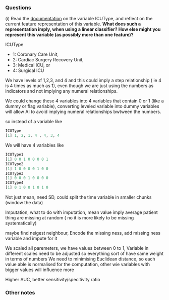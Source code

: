 ### Questions

(i) Read the [documentation](https://physionet.org/challenge/2012//#weight) on the variable ICUType, and reflect on the current feature representation of this variable. **What does such a representation imply, when using a linear classifier? How else might you represent this variable (as possibly more than one feature)?**

ICUType 
- 1: Coronary Care Unit, 
- 2: Cardiac Surgery Recovery Unit,
- 3: Medical ICU, or 
- 4: Surgical ICU

We have levels of 1,2,3, and 4 and this could imply a step relationship ( ie 4 is 4 times as much as 1), even though we are just using the numbers as indicators and not implying any numeral relationships. 

We could change these 4 variables into 4 variables that contain 0 or 1 (like a dummy or flag variable), converting leveled variable into dummy variables will allow AI to avoid implying numeral relationships bwtween the numbers. 

so instead of a variable like 

```R
ICUType 
[1] 1, 2, 1, 4 , 4, 3, 4
```

We will have 4 variables like

```R
ICUType1
[1] 0 0 1 0 0 0 0 1
ICUType2
[1] 1 0 0 0 0 1 0 0
ICUType3
[1] 0 0 0 1 0 0 0 0
ICUType4
[1] 0 1 0 0 1 0 1 0
```






Not just mean, need SD, could split the time variable in smaller chunks (window the data)

Imputation, what to do with imputation, mean value imply average patient thing are missing at random ( no it is more likely to be missing systematically)

maybe find neigest neighbour,
Encode the missing ness, add missing ness variable and impute for it

We scaled all paremeters, we have values between 0 to 1, 
Variable in different scales need to be adjusted so everything sort of have same weight in terms of numbers
We need to minimising Euclidean distance, so each value able is normalised for the computation, other wie variables with bigger values will influence more 

Higher AUC, better sensitivity/specitivity ratio

### Other notes
